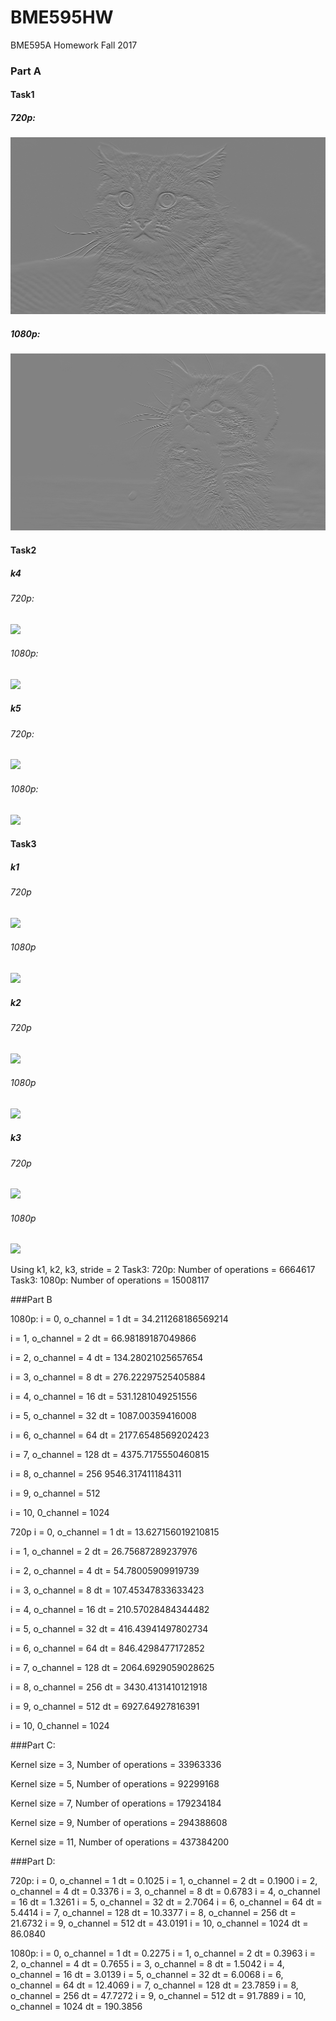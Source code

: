# BME595HW
BME595A Homework Fall 2017

### Part A


#### Task1
##### 720p:
![](Task1_720p.png)

##### 1080p:
![](Task1_1080p.png)

#### Task2
##### k4
###### 720p:
![](Task2_k_4_720p.png)
###### 1080p:
![](Task2_k_4_1080p.png)

##### k5
###### 720p:
![](Task2_k_5_720p.png)
###### 1080p:
![](Task2_k_5_1080p.png)

#### Task3
##### k1
###### 720p
![](Task3_k_1_720p.png)
###### 1080p
![](Task3_k_1_1080p.png)

##### k2
###### 720p
![](Task3_k_2_720p.png)
###### 1080p
![](Task3_k_2_1080p.png)

##### k3
###### 720p
![](Task3_k_3_720p.png)
###### 1080p
![](Task3_k_3_1080p.png)

Using k1, k2, k3, stride = 2
Task3: 720p:    Number of operations = 6664617
Task3: 1080p:   Number of operations = 15008117

###Part B

1080p:
i = 0, o_channel = 1
dt = 34.211268186569214

i = 1, o_channel = 2
dt = 66.98189187049866

i = 2, o_channel = 4
dt = 134.28021025657654

i = 3, o_channel = 8
dt = 276.22297525405884

i = 4, o_channel = 16
dt = 531.1281049251556

i = 5, o_channel = 32
dt = 1087.00359416008

i = 6, o_channel = 64
dt = 2177.6548569202423

i = 7, o_channel = 128
dt = 4375.7175550460815

i = 8, o_channel = 256
9546.317411184311

i = 9, o_channel = 512

i = 10, 0_channel = 1024


720p
i = 0, o_channel = 1
dt = 13.627156019210815

i = 1, o_channel = 2
dt = 26.75687289237976

i = 2, o_channel = 4
dt = 54.78005909919739

i = 3, o_channel = 8
dt = 107.45347833633423

i = 4, o_channel = 16
dt = 210.57028484344482

i = 5, o_channel = 32
dt = 416.43941497802734

i = 6, o_channel = 64
dt = 846.4298477172852

i = 7, o_channel = 128
dt = 2064.6929059028625

i = 8, o_channel = 256
dt = 3430.4131410121918

i = 9, o_channel = 512
dt = 6927.64927816391

i = 10, 0_channel = 1024

###Part C:

Kernel size = 3, Number of operations = 33963336

Kernel size = 5, Number of operations = 92299168

Kernel size = 7, Number of operations = 179234184

Kernel size = 9, Number of operations = 294388608

Kernel size = 11, Number of operations = 437384200

###Part D:

720p:
i = 0, o_channel = 1
dt = 0.1025
i = 1, o_channel = 2
dt = 0.1900
i = 2, o_channel = 4
dt = 0.3376
i = 3, o_channel = 8
dt = 0.6783
i = 4, o_channel = 16
dt = 1.3261
i = 5, o_channel = 32
dt = 2.7064
i = 6, o_channel = 64
dt = 5.4414
i = 7, o_channel = 128
dt = 10.3377
i = 8, o_channel = 256
dt = 21.6732
i = 9, o_channel = 512
dt = 43.0191
i = 10, o_channel = 1024
dt = 86.0840

1080p:
i = 0, o_channel = 1
dt = 0.2275
i = 1, o_channel = 2
dt = 0.3963
i = 2, o_channel = 4
dt = 0.7655
i = 3, o_channel = 8
dt = 1.5042
i = 4, o_channel = 16
dt = 3.0139
i = 5, o_channel = 32
dt = 6.0068
i = 6, o_channel = 64
dt = 12.4069
i = 7, o_channel = 128
dt = 23.7859
i = 8, o_channel = 256
dt = 47.7272
i = 9, o_channel = 512
dt = 91.7889
i = 10, o_channel = 1024
dt = 190.3856
